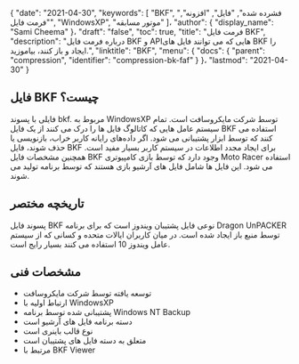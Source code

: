 {
  "date": "2021-04-30",
  "keywords": [
"BKF",
"فشرده شده",
"فایل",
"افزونه",
"فرمت فایل",
"WindowsXP",
"موتور مسابقه"
]،
  "author": {
    "display_name": "Sami Cheema"
}،
  "draft": "false",
  "toc": true,
  "title": "فرمت فایل BKF",
  "description": "درباره فرمت فایل BKF و APIهایی که می توانند فایل های BKF را ایجاد و باز کنند، بیاموزید.",
  "linktitle": "BKF",
  "menu": {
    "docs": {
      "parent": "compression",
      "identifier": "compression-bk-faf"
}
}،
  "lastmod": "2021-04-30"
}

## فایل BKF چیست؟ ##

فایلی با پسوند bkf. مربوط به WindowsXP توسط شرکت مایکروسافت است. تمام سیستم عامل هایی که کاتالوگ فایل ها را درک می کنند از یک فایل BKF استفاده می کنند که توسط ابزار پشتیبانی می شود. اگر داده‌های رایانه کاربر خراب، بازنویسی یا حذف شوند، فایل BKF برای ایجاد مجدد اطلاعات در سیستم کاربر بسیار مفید است. همچنین مشخصات فایل BKF وجود دارد که توسط بازی کامپیوتری Moto Racer استفاده می شود. این فایل ها شامل فایل های آرشیو بازی هستند که توسط برنامه تولید می شوند.

## تاریخچه مختصر ##

پسوند فایل BKF نوعی فایل پشتیبان ویندوز است که برای برنامه Dragon UnPACKER توسط منبع باز ایجاد شده است. در میان کاربران ایالات متحده و کسانی که از سیستم عامل ویندوز 10 استفاده می کنند بسیار رایج است.

## مشخصات فنی ##

  *  توسعه یافته توسط شرکت مایکروسافت
  *  ارتباط اولیه با WindowsXP
  *  پشتیبانی شده توسط برنامه Windows NT Backup
  *  دسته برنامه فایل های آرشیو است
  *  نوع قالب باینری است
  *  متعلق به دسته فایل های پشتیبان است
  *  مرتبط با BKF Viewer

